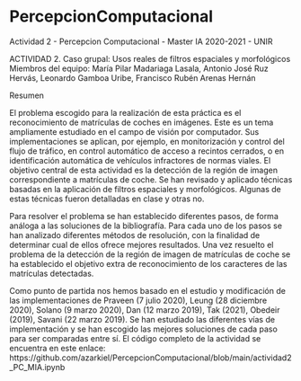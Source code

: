 # PercepcionComputacional
Actividad 2 - Percepcion Computacional - Master IA 2020-2021 - UNIR


ACTIVIDAD 2. Caso grupal: Usos reales de filtros espaciales y morfológicos
Miembros del equipo: María Pilar Madariaga Lasala, Antonio José Ruz Hervás, Leonardo Gamboa Uribe, Francisco Rubén Arenas Hernán


<p>Resumen 
<p>El problema escogido para la realización de esta práctica es el reconocimiento de matrículas de coches en imágenes.
Este es un tema ampliamente estudiado en el campo de visión por computador. 
Sus implementaciones se aplican, por ejemplo, en monitorización y control del flujo de tráfico, en control automático de acceso a recintos cerrados, o en identificación automática de vehículos infractores de normas viales.
El objetivo central de esta actividad es la detección de la región de imagen correspondiente a matrículas de coche.
Se han revisado y aplicado técnicas basadas en la aplicación de filtros espaciales y morfológicos.
Algunas de estas técnicas fueron detalladas en clase y otras no.
<p>Para resolver el problema se han establecido diferentes pasos, de forma análoga a las soluciones de la bibliografía.
Para cada uno de los pasos se han analizado diferentes métodos de resolución, con la finalidad de determinar cual de ellos ofrece mejores resultados.
Una vez resuelto el problema de la detección de la región de imagen de matrículas de coche se ha establecido el objetivo extra de reconocimiento de los caracteres de las matrículas detectadas. 
<p>Como punto de partida nos hemos basado en el estudio y modificación de las implementaciones de Praveen (7 julio 2020), Leung (28 diciembre 2020), Solano (9 marzo 2020), Dan (12 marzo 2019), Tak (2021), Obedeir (2019), Savani (22 marzo 2019).
Se han estudiado las diferentes vías de implementación y se han escogido las mejores soluciones de cada paso para ser comparadas entre sí.
El código completo de la actividad se encuentra en este enlace:
https://github.com/azarkiel/PercepcionComputacional/blob/main/actividad2_PC_MIA.ipynb
